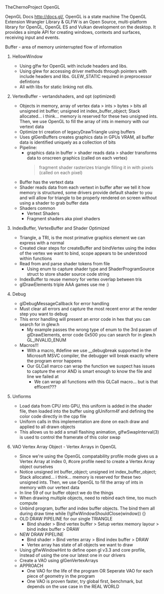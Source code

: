 TheChernoProject OpenGL

OepnGL Docs http://docs.gl/, OpenGL is a state machine
The OpenGL Extension Wrangler Library
&
GLFW is an Open Source, multi-platform library for OpenGL, OpenGL ES and Vulkan development on the desktop. It provides a simple API for creating windows, contexts and surfaces, receiving input and events.

Buffer - area of memory uninterrupted flow of information


1. HellowWindow
	* Using glfw for OpenGL with include headers and libs.
	* Using glew for accessing driver methods through pointers with include headers and libs. GLEW_STATIC required in preprocessor defintions
	* All with libs for static linking not dlls.


2. VertexBuffer - vertandshaders, and opt (optimized)
	* Objects in memory, array of vertex data > ints > bytes > bits all
		unsigned int buffer;
		unsigned int index_buffer_object;
		Stack allocated... i think... memory is reserved for these two unsigned ints. Then, we use OpenGL to fill the array of ints in memory with our vertext data
	* Optimize tri creation of legacyDrawTriangle using buffers
	* Uses glGenBuffers creates graphics data in GPUs VRAM, all buffer data is identified uniquely as a collection of bits
	* Pipeline: 
		* graphics data in buffer > shader reads data > shader transforms data to onscreen graphics (called on each vertex) 
			> fragment shader rasterizes triangle filling it in with pixels (called on each pixel)
	* Buffer has the vertext data
	* Shader reads data from each vertext in buffer after we tell it how memory is structured, some drivers provide default shader to you and 
	will allow for triangle to be properly rendered on screen without using a shader to grab buffer data
	* Shaders common
		* Vertext Shaders
		* Fragment shaders aka pixel shaders


3. IndexBuffer, VertexBuffer and Shader Optimized 
	* Triangle, a TRI, is the most primative graphics element we can express with a normal
	* Created clear steps for createBuffer and bindVertex using the index of the vertex we want to bind, scope appears to be understood within functions
	* Read from and parse shader tokens from file
		* Using enum to capture shader type and ShaderProgramSource struct to store shader source code string
	* IndexBuffer to reuse memory for vertex overlap between tris
	* glDrawElements triple AAA games use me :)


4. Debug
	* glDebugMessageCallback for error handling
	* Must clear all errors and capture the most recent error at the render step you want to debug
	* This error handling will present an error code in hex that you can search for in glew.h
		* My example passes the wrong type of enum to the 3rd param of glDrawElements, error code 0x500 you can search for in glew.h GL_INVALID_ENUM
	* Macros!!!
		* With a macro, #define we use __debugbreak supported in the Microsoft MSVC compiler, the debugger will break exactly where the program error happens
		* Our GLCall marco can wrap the function we suspect has issues to capture the error AND is smart enough to know the file and line we failed at
			* We can wrap all functions with this GLCall macro... but is that efficent???


5. Unfiorms
	* Load data from CPU into GPU, this uniform is added in the shader file, then loaded into the buffer using glUniform4f and defining the color code directly in the cpp file
	* Uniform calls in this implementation are done on each draw and applied to all drawn objects	
	* This allows us to add a small flashing animation, glfwSwapInterval(3) is used to control the framerate of this color swap


6. VAO Vertex Array Object - Vertex Arrays in OpenGL
	* Since we're using the OpenGL compatability profile mode gives us a Vertex Array at index 0, #core profile need to create a Vertex Array object ourselves
	* Notice
		unsigned int buffer_object;
		unsigned int index_buffer_object;
		Stack allocated... i think... memory is reserved for these two unsigned ints. Then, we use OpenGL to fill the array of ints in memory with our vertext data
	* In line 59 of our buffer object we do the things
	* When drawing multiple objects, need to rebind each time, too much compute
	* Unbind program, buffer and index buffer objects. The bind them all during draw time while (!glfwWindowShouldClose(window)) {}
	* OLD DRAW PIPELINE for our single TRIANGLE
		* Bind shader > Bind vertex buffer > Setup vertex memory layour > bind index buffer > DRAW
	* NEW DRAW PIPELINE
		* Bind shader > Bind vertex array > Bind index buffer > DRAW
		* Vertex array has state of all objects we want to draw
	* Using glfwWindowHint to define open gl v3.3 and core profile, instead of using the one our latest one in our drivers
	* Create a VAO using glGenVertexArrays
	* APPROACH
		* One VAO for the life of the program OR Seperate VAO for each piece of geometry in the program
		* One VAO is proven faster, try global first, benchmark, but depends on the use case in the REAL WORLD
